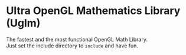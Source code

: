 # Ultra OpenGL Mathematics Library (Uglm)
The fastest and the most functional OpenGL Math Library.<br>
Just set the include directory to `include` and have fun.
